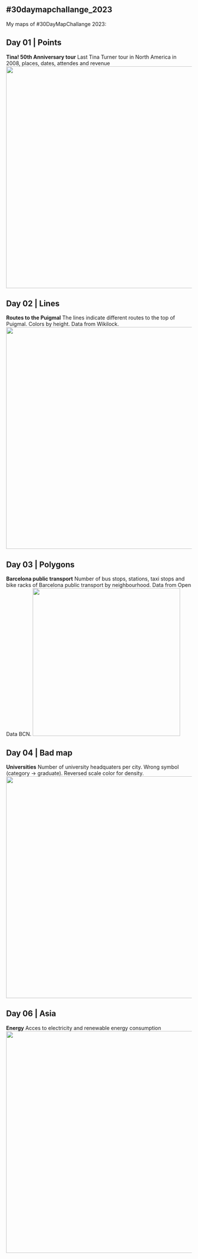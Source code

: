 ## \#30daymapchallange_2023

My maps of \#30DayMapChallange 2023:

## Day 01 \| Points

**Tina! 50th Anniversary tour** Last Tina Turner tour in North America in 2008, places, dates, attendes and revenue
<img src="https://github.com/tuskjant/30daymapchallange_2023/assets/151870795/8843c7f0-34c0-4cdf-81e3-d4efdd472119" width="600">

## Day 02 \| Lines
**Routes to the Puigmal** The lines indicate different routes to the top of Puigmal. Colors by height. Data from Wikilock.
<img src="https://github.com/tuskjant/30daymapchallange_2023/assets/151870795/4fc7538a-7a2f-4e8b-9694-5b06f9426c85" width="600">

## Day 03 \| Polygons
**Barcelona public transport** Number of bus stops, stations, taxi stops and bike racks of Barcelona public transport by neighbourhood. Data from Open Data BCN.
<img src="https://github.com/tuskjant/30daymapchallange_2023/assets/151870795/4adccf86-2cad-40d0-824e-2082c4bdf15c" width="400">


## Day 04 \| Bad map
**Universities** Number of university headquaters per city. Wrong symbol (category -> graduate). Reversed scale color for density.
<img src="https://github.com/tuskjant/30daymapchallange_2023/assets/151870795/41e1c28d-c693-4eb7-94e4-01fd6836d7d1" width="600">

## Day 06 \| Asia
**Energy** Acces to electricity and renewable energy consumption
<img src="https://github.com/tuskjant/30daymapchallange_2023/assets/151870795/911d9ae4-d812-49b7-a40f-6117111179bb" width="600">








